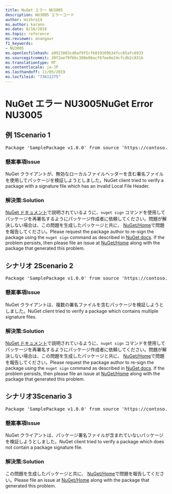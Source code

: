 ```yaml
---
title: NuGet エラー NU3005
description: NU3005 エラーコード
author: mishra14
ms.author: karann
ms.date: 8/16/2018
ms.topic: reference
ms.reviewer: anangaur
f1_keywords:
- NU3005
ms.openlocfilehash: a9923083cd0af9f5cfb019169b34fcc85afc6933
ms.sourcegitcommit: 39f2ae79fbbc308e06acf67ee8e24cfcdb2c831b
ms.translationtype: MT
ms.contentlocale: ja-JP
ms.lasthandoff: 11/05/2019
ms.locfileid: "73611275"
---
```

# <a name="nuget-error-nu3005"></a><span data-ttu-id="bf2b2-103">NuGet エラー NU3005</span><span class="sxs-lookup"><span data-stu-id="bf2b2-103">NuGet Error NU3005</span></span>

## <a name="scenario-1"></a><span data-ttu-id="bf2b2-104">例 1</span><span class="sxs-lookup"><span data-stu-id="bf2b2-104">Scenario 1</span></span>

<pre>Package 'SamplePackage v1.0.0' from source 'https://contoso.com/index.json': The package contains an invalid package signature file.</pre>

### <a name="issue"></a><span data-ttu-id="bf2b2-105">懸案事項</span><span class="sxs-lookup"><span data-stu-id="bf2b2-105">Issue</span></span>

<span data-ttu-id="bf2b2-106">NuGet クライアントが、無効なローカルファイルヘッダーを含む署名ファイルを使用してパッケージを検証しようとしました。</span><span class="sxs-lookup"><span data-stu-id="bf2b2-106">NuGet client tried to verify a package with a signature file which has an invalid Local File Header.</span></span>


### <a name="solution"></a><span data-ttu-id="bf2b2-107">解決策:</span><span class="sxs-lookup"><span data-stu-id="bf2b2-107">Solution</span></span>

<span data-ttu-id="bf2b2-108">[NuGet ドキュメント](https://docs.microsoft.com/nuget/create-packages/sign-a-package)で説明されているように、`nuget sign` コマンドを使用してパッケージを再署名するようにパッケージ作成者に依頼してください。問題が解決しない場合は、この問題を生成したパッケージと共に、 [NuGet/Home](https://github.com/NuGet/Home/issues)で問題を報告してください。</span><span class="sxs-lookup"><span data-stu-id="bf2b2-108">Please request the package author to re-sign the package using the `nuget sign` command as described in [NuGet docs](https://docs.microsoft.com/nuget/create-packages/sign-a-package). If the problem persists, then please file an issue at [NuGet/Home](https://github.com/NuGet/Home/issues) along with the package that generated this problem.</span></span>



## <a name="scenario-2"></a><span data-ttu-id="bf2b2-109">シナリオ 2</span><span class="sxs-lookup"><span data-stu-id="bf2b2-109">Scenario 2</span></span>

<pre>Package 'SamplePackage v1.0.0' from source 'https://contoso.com/index.json': The package contains multiple package signature files.</pre>

### <a name="issue"></a><span data-ttu-id="bf2b2-110">懸案事項</span><span class="sxs-lookup"><span data-stu-id="bf2b2-110">Issue</span></span>

<span data-ttu-id="bf2b2-111">NuGet クライアントは、複数の署名ファイルを含むパッケージを検証しようとしました。</span><span class="sxs-lookup"><span data-stu-id="bf2b2-111">NuGet client tried to verify a package which contains multiple signature files.</span></span>


### <a name="solution"></a><span data-ttu-id="bf2b2-112">解決策:</span><span class="sxs-lookup"><span data-stu-id="bf2b2-112">Solution</span></span>

<span data-ttu-id="bf2b2-113">[NuGet ドキュメント](https://docs.microsoft.com/nuget/create-packages/sign-a-package)で説明されているように、`nuget sign` コマンドを使用してパッケージを再署名するようにパッケージ作成者に依頼してください。問題が解決しない場合は、この問題を生成したパッケージと共に、 [NuGet/Home](https://github.com/NuGet/Home/issues)で問題を報告してください。</span><span class="sxs-lookup"><span data-stu-id="bf2b2-113">Please request the package author to re-sign the package using the `nuget sign` command as described in [NuGet docs](https://docs.microsoft.com/nuget/create-packages/sign-a-package). If the problem persists, then please file an issue at [NuGet/Home](https://github.com/NuGet/Home/issues) along with the package that generated this problem.</span></span>



## <a name="scenario-3"></a><span data-ttu-id="bf2b2-114">シナリオ3</span><span class="sxs-lookup"><span data-stu-id="bf2b2-114">Scenario 3</span></span>

<pre>Package 'SamplePackage v1.0.0' from source 'https://contoso.com/index.json': The package does not contain a valid package signature file.</pre>

### <a name="issue"></a><span data-ttu-id="bf2b2-115">懸案事項</span><span class="sxs-lookup"><span data-stu-id="bf2b2-115">Issue</span></span>

<span data-ttu-id="bf2b2-116">NuGet クライアントは、パッケージ署名ファイルが含まれていないパッケージを検証しようとしました。</span><span class="sxs-lookup"><span data-stu-id="bf2b2-116">NuGet client tried to verify a package which does not contain a package signature file.</span></span>


### <a name="solution"></a><span data-ttu-id="bf2b2-117">解決策:</span><span class="sxs-lookup"><span data-stu-id="bf2b2-117">Solution</span></span>

<span data-ttu-id="bf2b2-118">この問題を生成したパッケージと共に、 [NuGet/Home](https://github.com/NuGet/Home/issues)で問題を報告してください。</span><span class="sxs-lookup"><span data-stu-id="bf2b2-118">Please file an issue at [NuGet/Home](https://github.com/NuGet/Home/issues) along with the package that generated this problem.</span></span>


